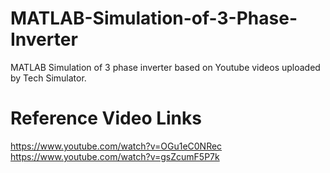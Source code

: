 # MATLAB-Simulation-of-3-Phase-Inverter
MATLAB Simulation of 3 phase inverter based on Youtube videos uploaded by Tech Simulator. 

# Reference Video Links
https://www.youtube.com/watch?v=OGu1eC0NRec  
https://www.youtube.com/watch?v=gsZcumF5P7k  

